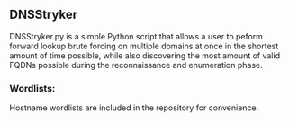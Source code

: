## DNSStryker

DNSStryker.py is a simple Python script that allows a user to peform forward lookup brute forcing on multiple domains at once in the shortest amount of time possible, while also discovering the most amount of valid FQDNs possible during the reconnaissance and enumeration phase.

### Wordlists:
Hostname wordlists are included in the repository for convenience.

